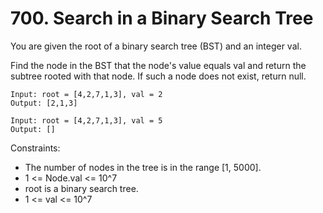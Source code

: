 # 700. Search in a Binary Search Tree

You are given the root of a binary search tree (BST) and an integer val.

Find the node in the BST that the node's value equals val and return the subtree rooted with that node. If such a node does not exist, return null.

```text
Input: root = [4,2,7,1,3], val = 2
Output: [2,1,3]

Input: root = [4,2,7,1,3], val = 5
Output: []
```

Constraints:

- The number of nodes in the tree is in the range [1, 5000].
- 1 <= Node.val <= 10^7
- root is a binary search tree.
- 1 <= val <= 10^7
